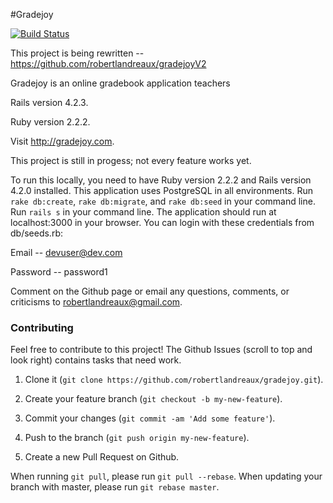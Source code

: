 #Gradejoy

[![Build Status](https://travis-ci.org/robertlandreaux/Gradejoy.png)](https://travis-ci.org/robertlandreaux/Gradejoy)

This project is being rewritten -- https://github.com/robertlandreaux/gradejoyV2

Gradejoy is an online gradebook application teachers

Rails version 4.2.3.

Ruby version 2.2.2.

Visit http://gradejoy.com.

This project is still in progess; not every feature works yet.

To run this locally, you need to have Ruby version 2.2.2 and Rails version 4.2.0 installed.
This application uses PostgreSQL in all environments.
Run `rake db:create`, `rake db:migrate`, and `rake db:seed` in your command line. Run `rails s` in your command line. The application should run at localhost:3000
in your browser. You can login with these credentials from db/seeds.rb:

Email -- devuser@dev.com

Password -- password1

Comment on the Github page or email any questions, comments, or criticisms to robertlandreaux@gmail.com.

### Contributing

Feel free to contribute to this project! The Github Issues (scroll to top and look right) contains tasks that need work.

1. Clone it (`git clone https://github.com/robertlandreaux/gradejoy.git`).

2. Create your feature branch (`git checkout -b my-new-feature`).

3. Commit your changes (`git commit -am 'Add some feature'`).

4. Push to the branch (`git push origin my-new-feature`).

5. Create a new Pull Request on Github.

When running `git pull`, please run `git pull --rebase`. When updating your branch with master, please run `git rebase master`.
